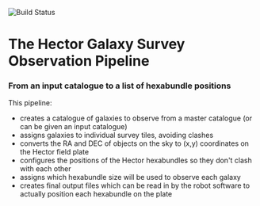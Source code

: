 ![Build Status](https://github.com/samvaughan/Hector-Observations-Pipeline/actions/workflows/run_tests.yaml/badge.svg)

# The Hector Galaxy Survey Observation Pipeline

### From an input catalogue to a list of hexabundle positions

This pipeline:

* creates a catalogue of galaxies to observe from a master catalogue (or can be given an input catalogue)
* assigns galaxies to individual survey tiles, avoiding clashes
* converts the RA and DEC of objects on the sky to (x,y) coordinates on the Hector field plate
* configures the positions of the Hector hexabundles so they don't clash with each other
* assigns which hexabundle size will be used to observe each galaxy
* creates final output files which can be read in by the robot software to actually position each hexabundle on the plate
